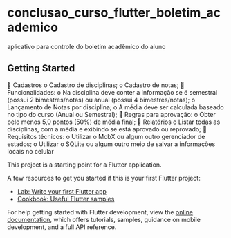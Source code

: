 # conclusao_curso_flutter_boletim_academico

aplicativo para controle do boletim acadêmico do aluno

## Getting Started

 Cadastros
o Cadastro de disciplinas;
o Cadastro de notas;
 Funcionalidades:
o Na disciplina deve conter a informação se é semestral (possui 2 bimestres/notas) ou anual (possui
4 bimestres/notas);
o Lançamento de Notas por disciplina;
o A média deve ser calculada baseado no tipo do curso (Anual ou Semestral);
 Regras para aprovação:
o Obter pelo menos 5,0 pontos (50%) de média final;
 Relatórios
o Listar todas as disciplinas, com a média e exibindo se está aprovado ou reprovado;
 Requisitos técnicos:
o Utilizar o MobX ou algum outro gerenciador de estados;
o Utilizar o SQLite ou algum outro meio de salvar a informações locais no celular

This project is a starting point for a Flutter application.

A few resources to get you started if this is your first Flutter project:

- [Lab: Write your first Flutter app](https://docs.flutter.dev/get-started/codelab)
- [Cookbook: Useful Flutter samples](https://docs.flutter.dev/cookbook)

For help getting started with Flutter development, view the
[online documentation](https://docs.flutter.dev/), which offers tutorials,
samples, guidance on mobile development, and a full API reference.
